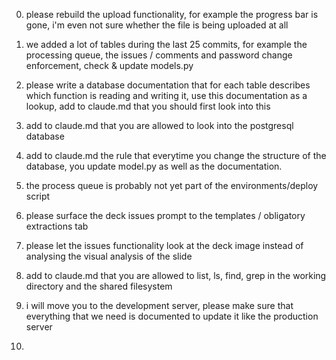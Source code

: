0) please rebuild the upload functionality, for example the progress bar is gone, i'm even not sure whether the file is being uploaded at all

1) we added a lot of tables during the last 25 commits, for example the processing queue, the issues / comments and password change enforcement, check & update models.py
5) please write a database documentation that for each table describes which function is reading and writing it, use this documentation as a lookup, add to claude.md that you should first look into this
7) add to claude.md that you are allowed to look into the postgresql database
10) add to claude.md the rule that everytime you change the structure of the database, you update model.py as well as the documentation.

2) the process queue is probably not yet part of the environments/deploy script

3) please surface the deck issues prompt to the templates / obligatory extractions tab
4) please let the issues functionality look at the deck image instead of analysing the visual analysis of the slide

6) add to claude.md that you are allowed to list, ls, find, grep in the working directory and the shared filesystem

8) i will move you to the development server, please make sure that everything that we need is documented to update it like the production server
9) 

